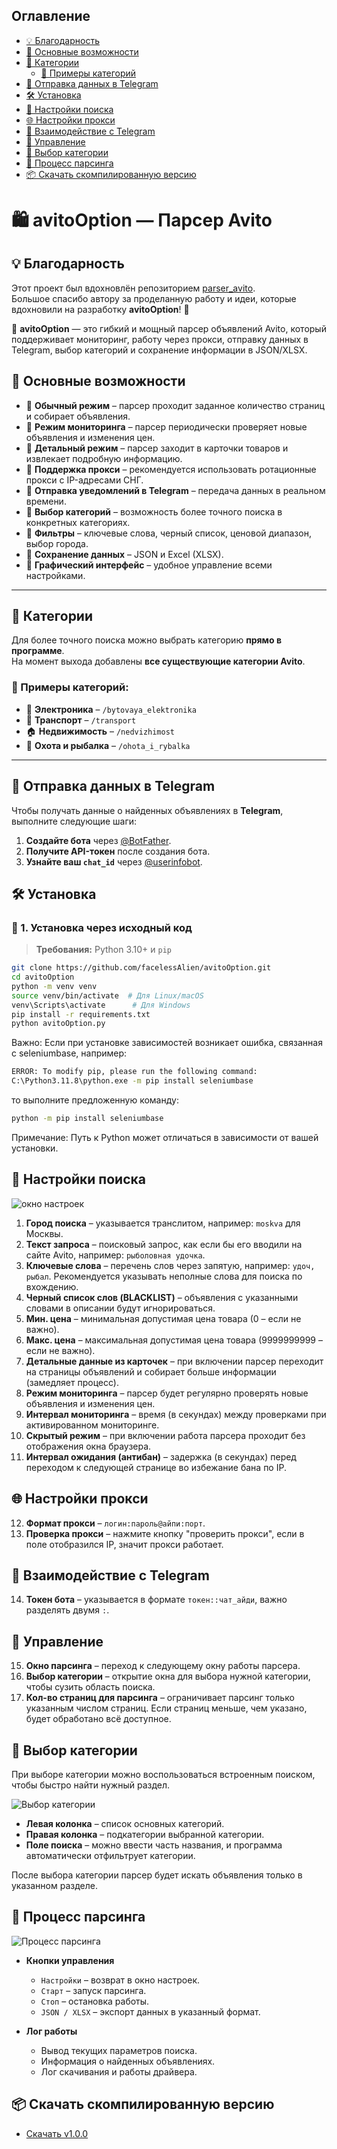 ## Оглавление

- [💡 Благодарность](#-благодарность)
- [🚀 Основные возможности](#-основные-возможности)
- [🔑 Категории](#-категории)
  - [📂 Примеры категорий](#-примеры-категорий)
- [📡 Отправка данных в Telegram](#-отправка-данных-в-telegram)
- [🛠️ Установка](##-установка)
- [🔧 Настройки поиска](#-настройки-поиска)
- [🌐 Настройки прокси](#-настройки-прокси)
- [🤖 Взаимодействие с Telegram](#-взаимодействие-с-telegram)
- [🚀 Управление](#-управление)
- [📂 Выбор категории](#-выбор-категории)
- [🚀 Процесс парсинга](#-процесс-парсинга)
- [📦 Скачать скомпилированную версию](#-скачать-скомпилированную-версию)





# 🛍️ avitoOption — Парсер Avito
## 💡 Благодарность

Этот проект был вдохновлён репозиторием [parser_avito](https://github.com/Duff89/parser_avito).  
Большое спасибо автору за проделанную работу и идеи, которые вдохновили на разработку **avitoOption**! 🙌

📢 **avitoOption** — это гибкий и мощный парсер объявлений Avito, который поддерживает мониторинг, работу через прокси, отправку данных в Telegram, выбор категорий и сохранение информации в JSON/XLSX.

## 🚀 Основные возможности

- 🔹 **Обычный режим** – парсер проходит заданное количество страниц и собирает объявления.
- 🔹 **Режим мониторинга** – парсер периодически проверяет новые объявления и изменения цен.
- 🔹 **Детальный режим** – парсер заходит в карточки товаров и извлекает подробную информацию.
- 🔹 **Поддержка прокси** – рекомендуется использовать ротационные прокси с IP-адресами СНГ.
- 🔹 **Отправка уведомлений в Telegram** – передача данных в реальном времени.
- 🔹 **Выбор категорий** – возможность более точного поиска в конкретных категориях.
- 🔹 **Фильтры** – ключевые слова, черный список, ценовой диапазон, выбор города.
- 🔹 **Сохранение данных** – JSON и Excel (XLSX).
- 🔹 **Графический интерфейс** – удобное управление всеми настройками.

---

## 🔑 Категории
Для более точного поиска можно выбрать категорию **прямо в программе**.  
На момент выхода добавлены **все существующие категории Avito**.

### 📂 Примеры категорий:
- 📱 **Электроника** – `/bytovaya_elektronika`
- 🚗 **Транспорт** – `/transport`
- 🏠 **Недвижимость** – `/nedvizhimost`
- 🎣 **Охота и рыбалка** – `/ohota_i_rybalka`

---

## 📡 Отправка данных в Telegram
Чтобы получать данные о найденных объявлениях в **Telegram**, выполните следующие шаги:

1. **Создайте бота** через [@BotFather](https://t.me/BotFather).
2. **Получите API-токен** после создания бота.
3. **Узнайте ваш `chat_id`** через [@userinfobot](https://t.me/userinfobot).

## 🛠️ Установка

### 🔹 1. Установка через исходный код
> **Требования:** Python 3.10+ и `pip`

```sh
git clone https://github.com/facelessAlien/avitoOption.git
cd avitoOption
python -m venv venv
source venv/bin/activate  # Для Linux/macOS
venv\Scripts\activate      # Для Windows
pip install -r requirements.txt
python avitoOption.py
```
Важно: Если при установке зависимостей возникает ошибка, связанная с seleniumbase, например:
```sh
ERROR: To modify pip, please run the following command:
C:\Python3.11.8\python.exe -m pip install seleniumbase
```
то выполните предложенную команду:
```sh
python -m pip install seleniumbase
```
Примечание: Путь к Python может отличаться в зависимости от вашей установки.

## 🔧 Настройки поиска
![окно настроек](imgs/1.PNG)
1. **Город поиска** – указывается транслитом, например: `moskva` для Москвы.  
2. **Текст запроса** – поисковый запрос, как если бы его вводили на сайте Avito, например: `рыболовная удочка`.  
3. **Ключевые слова** – перечень слов через запятую, например: `удоч, рыбал`. Рекомендуется указывать неполные слова для поиска по вхождению.  
4. **Черный список слов (BLACKLIST)** – объявления с указанными словами в описании будут игнорироваться.  
5. **Мин. цена** – минимальная допустимая цена товара (0 – если не важно).  
6. **Макс. цена** – максимальная допустимая цена товара (9999999999 – если не важно).  
7. **Детальные данные из карточек** – при включении парсер переходит на страницы объявлений и собирает больше информации (замедляет процесс).  
8. **Режим мониторинга** – парсер будет регулярно проверять новые объявления и изменения цен.  
9. **Интервал мониторинга** – время (в секундах) между проверками при активированном мониторинге.  
10. **Скрытый режим** – при включении работа парсера проходит без отображения окна браузера.  
11. **Интервал ожидания (антибан)** – задержка (в секундах) перед переходом к следующей странице во избежание бана по IP.  

## 🌐 Настройки прокси

12. **Формат прокси** – `логин:пароль@айпи:порт`.  
13. **Проверка прокси** – нажмите кнопку "проверить прокси", если в поле отобразился IP, значит прокси работает.  

## 🤖 Взаимодействие с Telegram

14. **Токен бота** – указывается в формате `токен::чат_айди`, важно разделять двумя `:`.  

## 🚀 Управление  

15. **Окно парсинга** – переход к следующему окну работы парсера.  
16. **Выбор категории** – открытие окна для выбора нужной категории, чтобы сузить область поиска.  
17. **Кол-во страниц для парсинга** – ограничивает парсинг только указанным числом страниц. Если страниц меньше, чем указано, будет обработано всё доступное.  

## 📂 Выбор категории

При выборе категории можно воспользоваться встроенным поиском, чтобы быстро найти нужный раздел.  

![Выбор категории](imgs/2.PNG)

- **Левая колонка** – список основных категорий.  
- **Правая колонка** – подкатегории выбранной категории.  
- **Поле поиска** – можно ввести часть названия, и программа автоматически отфильтрует категории.  

После выбора категории парсер будет искать объявления только в указанном разделе.

## 🚀 Процесс парсинга

![Процесс парсинга](imgs/3.PNG)

- **Кнопки управления**  
  - `Настройки` – возврат в окно настроек.  
  - `Старт` – запуск парсинга.  
  - `Стоп` – остановка работы.  
  - `JSON / XLSX` – экспорт данных в указанный формат.  

- **Лог работы**  
  - Вывод текущих параметров поиска.  
  - Информация о найденных объявлениях.  
  - Лог скачивания и работы драйвера.  


## 📦 Скачать скомпилированную версию
- [Скачать v1.0.0](https://github.com/facelessAlien/avitoOption/releases/tag/v1.0.0)

